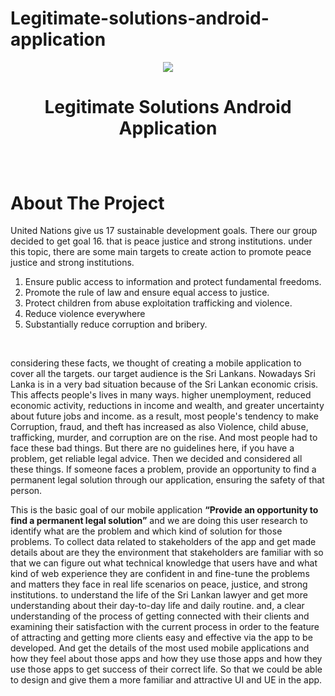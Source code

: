 # Legitimate-solutions-android-application

<div align="center">
  <a href="">
    <img src="https://lh4.googleusercontent.com/UEzN-suVLDIHVTnIzrCIF-WOXc29FxJ2P4emliUPT5si1jOOV0iw_mDrSPiLBRNnCpI=w2400" /></a>
  </a>

 <h1>Legitimate Solutions Android Application</h1>
  <h2 align="center"></h2>
</div>

<br/>
<!-- ABOUT THE PROJECT -->

# About The Project #

United Nations give us 17 sustainable development goals. 
There our group decided to get goal 16. that is peace justice and strong institutions. under this topic, there are some main targets to create action to promote peace justice and strong institutions.
1)	Ensure public access to information and protect fundamental freedoms.
2)	Promote the rule of law and ensure equal access to justice.
3)	Protect children from abuse exploitation trafficking and violence.
4)	Reduce violence everywhere
5)	Substantially reduce corruption and bribery.
<br/>

considering these facts, we thought of creating a mobile application to cover all the targets. our target audience is the Sri Lankans.
Nowadays Sri Lanka is in a very bad situation because of the Sri Lankan economic crisis. This affects people's lives in many ways. higher unemployment, reduced economic activity, reductions in income and wealth, and greater uncertainty about future jobs and income. as a result, most people's tendency to make Corruption, fraud, and theft has increased as also Violence, child abuse, trafficking, murder, and corruption are on the rise.
And most people had to face these bad things. But there are no guidelines here, if you have a problem, get reliable legal advice. Then we decided and considered all these things. If someone faces a problem, provide an opportunity to find a permanent legal solution through our application, ensuring the safety of that person.

This is the basic goal of our mobile application **“Provide an opportunity to find a permanent legal solution”** and we are doing this user research to identify what are the problem and which kind of solution for those problems.
To collect data related to stakeholders of the app and get made details about are they the environment that stakeholders are familiar with so that we can figure out what technical knowledge that users have and what kind of web experience they are confident in and fine-tune the problems and matters they face in real life scenarios on peace, justice, and strong institutions.
to understand the life of the Sri Lankan lawyer and get more understanding about their day-to-day life and daily routine. and, a clear understanding of the process of getting connected with their clients and examining their satisfaction with the current process in order to the feature of attracting and getting more clients easy and effective via the app to be developed. And get the details of the most used mobile applications and how they feel about those apps and how they use those apps and how they use those apps to get success of their correct life. So that we could be able to design and give them a more familiar and attractive UI and UE in the app.
